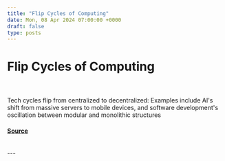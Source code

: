 ```yaml
---
title: "Flip Cycles of Computing"
date: Mon, 08 Apr 2024 07:00:00 +0000
draft: false
type: posts
---
```

# Flip Cycles of Computing

<br/>

<br/>
Tech cycles flip from centralized to decentralized: Examples include AI's shift from massive servers to mobile devices, and software development's oscillation between modular and monolithic structures

#### [Source](https://blog.anantshri.info/flip-cycles-of-computing/)

<br/>
---
